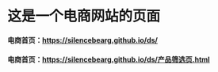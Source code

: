 # 这是一个电商网站的页面
#### 电商首页：<https://silencebearg.github.io/ds/> 
#### 电商首页：<https://silencebearg.github.io/ds/产品筛选页.html> 
